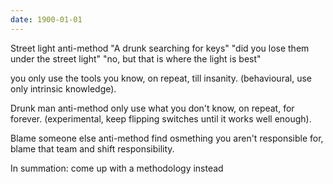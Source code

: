 ```yaml
---
date: 1900-01-01
---
```



Street light anti-method
"A drunk searching for keys"
"did you lose them under the street light"
"no, but that is where the light is best"

you only use the tools you know, on repeat, till insanity. (behavioural, use only intrinsic knowledge).

Drunk man anti-method
only use what you don't know, on repeat, for forever. (experimental, keep flipping switches until it works well enough).

Blame someone else anti-method
find osmething you aren't responsible for, blame that team and shift responsibility.

In summation: come up with a methodology instead

